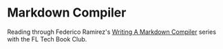 # Markdown Compiler

Reading through Federico Ramirez's [Writing A Markdown
Compiler](https://blog.beezwax.net/2017/07/07/writing-a-markdown-compiler/)
series with the FL Tech Book Club.
